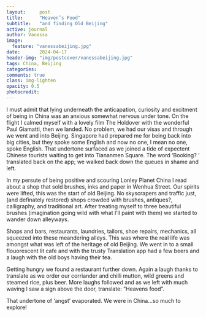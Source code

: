```yaml
---
layout:     post
title:      "Heaven’s Food"
subtitle:   "and finding Old Beijing"
active: journal
author: Vanessa
image:
  feature: "vanessabeijing.jpg"
date:       2024-04-17
header-img: "img/postcover/vanessabeijing.jpg"
tags: China, Beijing
categories: 
comments: true
class: img-lighten 
opacity: 0.5
photocredit:
---
```


I must admit that lying underneath the anticapation, curiosity and excitment of being in China was an anxious somewhat nervous under tone. On the flight I calmed myself with a lovely film The Holdover with the wonderful Paul Giamatti, then we landed. No problem, we had our visas and through we went and into Beijing. Singapore had prepared me for being back into big cities, but they spoke some English and now no one, I mean no one, spoke English. That undertone surfaced as we joined a tide of expectent Chinese tourists waiting to get into Tiananmen Square. The word  ‘Booking? ’ translated back on the app; we walked back down the queues in shame and left.

In my persute of being positive and scouring Lonley Planet China I read about a shop that sold brushes, inks and paper in Wenhua Street. Our spirits were lifted, this was the start of old Beijing. No skyscrapers and traffic just, (and definately restored) shops crowded with brushes, antiques?,
calligraphy, and traditional art. After treating myself to three beautiful brushes (imagination going wild with what I’ll paint with them) we started to wander down alleyways. 

Shops and bars, restaurants, laundries, tailors, shoe repairs, mechanics, all squeezed into these meandering alleys. This was where the real life was amongst what was left of the heritage of old Beijing. We went in to a small flouorescent lit cafe and with the trusty Translation app had a few beers and a laugh with the old boys having their tea.

Getting hungry we found a restaurant further down. Again a laugh thanks to translate as we order our corriander and chilli mutton, wild greens and steamed rice, plus beer. More laughs followed and as we left with much waving I saw a sign above the door, translate:  “Heavens food”.

That undertone of ‘angst’ evaporated. We were in China…so much to explore!








